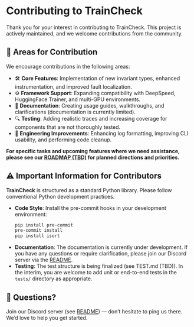 # Contributing to TrainCheck

Thank you for your interest in contributing to TrainCheck. This project is actively maintained, and we welcome contributions from the community.

## 🧩 Areas for Contribution

We encourage contributions in the following areas:

- 🛠️ **Core Features**: Implementation of new invariant types, enhanced instrumentation, and improved fault localization.
- ⚙️ **Framework Support**: Expanding compatibility with DeepSpeed, HuggingFace Trainer, and multi-GPU environments.
- 📖 **Documentation**: Creating usage guides, walkthroughs, and clarifications (documentation is currently limited).
- 🔍 **Testing**: Adding realistic traces and increasing coverage for components that are not thoroughly tested.
- 🚧 **Engineering Improvements**: Enhancing log formatting, improving CLI usability, and performing code cleanup.

**For specific tasks and upcoming features where we need assistance, please see our [ROADMAP (TBD)](./ROADMAP.md) for planned directions and priorities.**

## ⚠️ Important Information for Contributors

**TrainCheck** is structured as a standard Python library. Please follow conventional Python development practices.

- **Code Style**: Install the pre-commit hooks in your development environment:
    ```bash
    pip install pre-commit
    pre-commit install
    pip install isort
    ```
- **Documentation**: The documentation is currently under development. If you have any questions or require clarification, please join our Discord server via the [README](./README.md).
- **Testing**: The test structure is being finalized (see TEST.md (TBD)). In the interim, you are welcome to add unit or end-to-end tests in the `tests/` directory as appropriate.

## 💬 Questions?

Join our Discord server (see [README](./README.md)) — don’t hesitate to ping us there. We’d love to help you get started.


